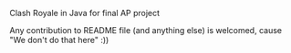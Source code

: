 Clash Royale in Java for final AP project

Any contribution to README file (and anything else) is welcomed, cause "We don't do that here" :)) 
